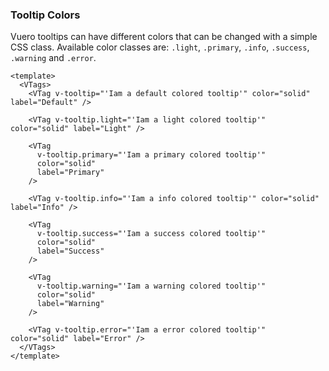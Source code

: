 ### Tooltip Colors

Vuero tooltips can have different colors that can be changed with a simple
CSS class. Available color classes are: `.light`, `.primary`,
`.info`, `.success`, `.warning` and `.error`.

<!--code-->

```vue {4,10,16,22,28,34,40}
<template>
  <VTags>
    <VTag v-tooltip="'Iam a default colored tooltip'" color="solid" label="Default" />

    <VTag v-tooltip.light="'Iam a light colored tooltip'" color="solid" label="Light" />

    <VTag
      v-tooltip.primary="'Iam a primary colored tooltip'"
      color="solid"
      label="Primary"
    />

    <VTag v-tooltip.info="'Iam a info colored tooltip'" color="solid" label="Info" />

    <VTag
      v-tooltip.success="'Iam a success colored tooltip'"
      color="solid"
      label="Success"
    />

    <VTag
      v-tooltip.warning="'Iam a warning colored tooltip'"
      color="solid"
      label="Warning"
    />

    <VTag v-tooltip.error="'Iam a error colored tooltip'" color="solid" label="Error" />
  </VTags>
</template>
```

<!--/code-->

<!--Example-->

<VTags>
  <VTag
    v-tooltip="'Iam a default colored tooltip'"
    color="solid"
    label="Default"
  />
  <VTag
    v-tooltip.light="'Iam a light colored tooltip'"
    color="solid"
    label="Light"
  />
  <VTag
    v-tooltip.primary="'Iam a primary colored tooltip'"
    color="solid"
    label="Primary"
  />
  <VTag
    v-tooltip.info="'Iam a info colored tooltip'"
    color="solid"
    label="Info"
  />
  <VTag
    v-tooltip.success="'Iam a success colored tooltip'"
    color="solid"
    label="Success"
  />
  <VTag
    v-tooltip.warning="'Iam a warning colored tooltip'"
    color="solid"
    label="Warning"
  />
  <VTag
    v-tooltip.error="'Iam a error colored tooltip'"
    color="solid"
    label="Error"
  />
</VTags>

<!--/Example-->
